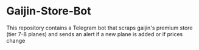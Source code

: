 # Gaijin-Store-Bot
This repository contains a Telegram bot that scraps gaijin's premium store (tier 7-8 planes) and sends an alert if a new plane is added  or if prices change
